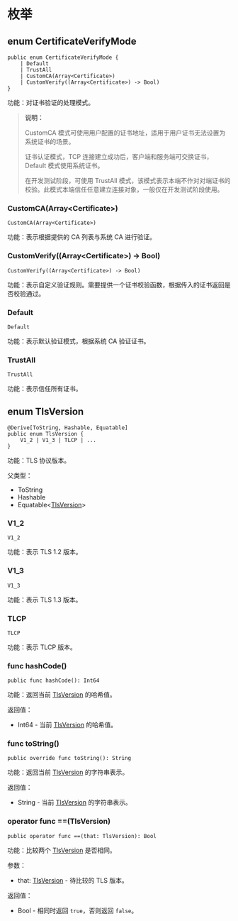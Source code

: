 # 枚举

## enum CertificateVerifyMode

```cangjie
public enum CertificateVerifyMode {
    | Default
    | TrustAll
    | CustomCA(Array<Certificate>)
    | CustomVerify((Array<Certificate>) -> Bool)
}
```

功能：对证书验证的处理模式。

> **说明：**
>
> CustomCA 模式可使用用户配置的证书地址，适用于用户证书无法设置为系统证书的场景。
>
> 证书认证模式，TCP 连接建立成功后，客户端和服务端可交换证书，Default 模式使用系统证书。
>
> 在开发测试阶段，可使用 TrustAll 模式，该模式表示本端不作对对端证书的校验。此模式本端信任任意建立连接对象，一般仅在开发测试阶段使用。

### CustomCA(Array\<Certificate>)

```cangjie
CustomCA(Array<Certificate>)
```

功能：表示根据提供的 CA 列表与系统 CA 进行验证。

### CustomVerify((Array\<Certificate>) -> Bool)

```cangjie
CustomVerify((Array<Certificate>) -> Bool)
```

功能：表示自定义验证规则。需要提供一个证书校验函数，根据传入的证书返回是否校验通过。

### Default

```cangjie
Default
```

功能：表示默认验证模式，根据系统 CA 验证证书。

### TrustAll

```cangjie
TrustAll
```

功能：表示信任所有证书。

## enum TlsVersion

```cangjie
@Derive[ToString, Hashable, Equatable]
public enum TlsVersion {
    V1_2 | V1_3 | TLCP | ...
}
```

功能：TLS 协议版本。

父类型：

- ToString
- Hashable
- Equatable\<[TlsVersion](#enum-tlsversion)>

### V1_2

```cangjie
V1_2
```

功能：表示 TLS 1.2 版本。

### V1_3

```cangjie
V1_3
```

功能：表示 TLS 1.3 版本。

### TLCP

```cangjie
TLCP
```

功能：表示 TLCP 版本。

### func hashCode()

```cangjie
public func hashCode(): Int64
```

功能：返回当前 [TlsVersion](#enum-tlsversion) 的哈希值。

返回值：

- Int64 - 当前 [TlsVersion](#enum-tlsversion) 的哈希值。

### func toString()

```cangjie
public override func toString(): String
```

功能：返回当前 [TlsVersion](#enum-tlsversion) 的字符串表示。

返回值：

- String - 当前 [TlsVersion](#enum-tlsversion) 的字符串表示。

### operator func ==(TlsVersion)

```cangjie
public operator func ==(that: TlsVersion): Bool
```

功能：比较两个 [TlsVersion](#enum-tlsversion) 是否相同。

参数：

- that: [TlsVersion](#enum-tlsversion) - 待比较的 TLS 版本。

返回值：

- Bool - 相同时返回 `true`，否则返回 `false`。
